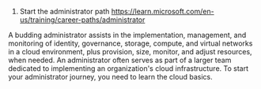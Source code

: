 1. Start the administrator path
https://learn.microsoft.com/en-us/training/career-paths/administrator

A budding administrator assists in the implementation, management, and monitoring of identity, governance, storage, compute, and virtual networks in a cloud environment, plus provision, size, monitor, and adjust resources, when needed. An administrator often serves as part of a larger team dedicated to implementing an organization's cloud infrastructure. To start your administrator journey, you need to learn the cloud basics.
 
